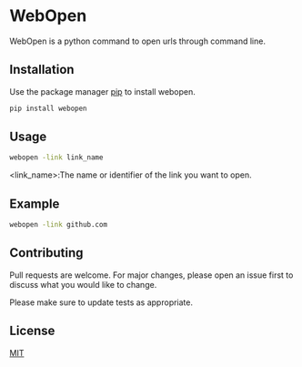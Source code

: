 # WebOpen

WebOpen is a python command to open urls through command line.

## Installation

Use the package manager [pip](https://pip.pypa.io/en/stable/) to install webopen.

```bash
pip install webopen
```

## Usage

```bash
webopen -link link_name
```
<link_name>:The name or identifier of the link you want to open.

## Example

```bash
webopen -link github.com
```


## Contributing

Pull requests are welcome. For major changes, please open an issue first
to discuss what you would like to change.

Please make sure to update tests as appropriate.

## License

[MIT](https://choosealicense.com/licenses/mit/)